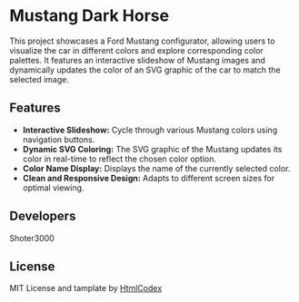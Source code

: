 # Mustang Dark Horse

This project showcases a Ford Mustang configurator, allowing users to visualize the car in different colors and explore corresponding color palettes.  It features an interactive slideshow of Mustang images and dynamically updates the color of an SVG graphic of the car to match the selected image.

## Features

* **Interactive Slideshow:** Cycle through various Mustang colors using navigation buttons.
* **Dynamic SVG Coloring:** The SVG graphic of the Mustang updates its color in real-time to reflect the chosen color option.
* **Color Name Display:**  Displays the name of the currently selected color.
* **Clean and Responsive Design:** Adapts to different screen sizes for optimal viewing.


## Developers

Shoter3000

## License

MIT License and tamplate by [HtmlCodex](https://htmlcodex.com/)
